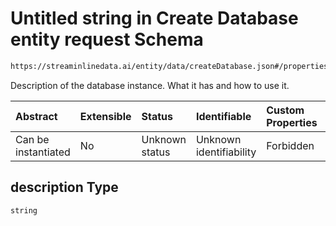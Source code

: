 # Untitled string in Create Database entity request Schema

```txt
https://streaminlinedata.ai/entity/data/createDatabase.json#/properties/description
```

Description of the database instance. What it has and how to use it.

| Abstract            | Extensible | Status         | Identifiable            | Custom Properties | Additional Properties | Access Restrictions | Defined In                                                                                |
| :------------------ | :--------- | :------------- | :---------------------- | :---------------- | :-------------------- | :------------------ | :---------------------------------------------------------------------------------------- |
| Can be instantiated | No         | Unknown status | Unknown identifiability | Forbidden         | Allowed               | none                | [createDatabase.json*](../out/schema/api/data/createDatabase.json "open original schema") |

## description Type

`string`
